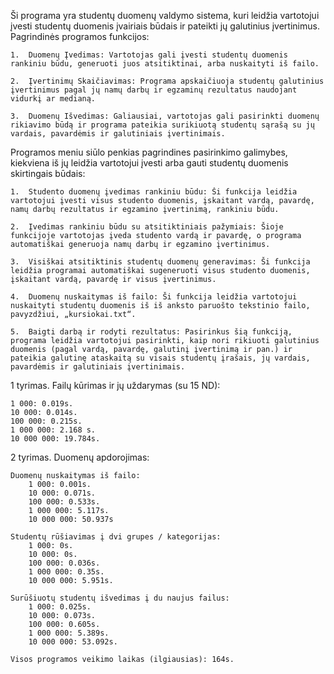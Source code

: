 Ši programa yra studentų duomenų valdymo sistema, kuri leidžia vartotojui įvesti studentų duomenis įvairiais būdais ir pateikti jų galutinius įvertinimus. Pagrindinės programos funkcijos:

    1.  Duomenų Įvedimas: Vartotojas gali įvesti studentų duomenis rankiniu būdu, generuoti juos atsitiktinai, arba nuskaityti iš failo.

    2.  Įvertinimų Skaičiavimas: Programa apskaičiuoja studentų galutinius įvertinimus pagal jų namų darbų ir egzaminų rezultatus naudojant vidurkį ar medianą.

    3.  Duomenų Išvedimas: Galiausiai, vartotojas gali pasirinkti duomenų rikiavimo būdą ir programa pateikia surikiuotą studentų sąrašą su jų vardais, pavardėmis ir galutiniais įvertinimais.

Programos meniu siūlo penkias pagrindines pasirinkimo galimybes, kiekviena iš jų leidžia vartotojui įvesti arba gauti studentų duomenis skirtingais būdais:

    1.  Studento duomenų įvedimas rankiniu būdu: Ši funkcija leidžia vartotojui įvesti visus studento duomenis, įskaitant vardą, pavardę, namų darbų rezultatus ir egzamino įvertinimą, rankiniu būdu.

    2.  Įvedimas rankiniu būdu su atsitiktiniais pažymiais: Šioje funkcijoje vartotojas įveda studento vardą ir pavardę, o programa automatiškai generuoja namų darbų ir egzamino įvertinimus.

    3.  Visiškai atsitiktinis studentų duomenų generavimas: Ši funkcija leidžia programai automatiškai sugeneruoti visus studento duomenis, įskaitant vardą, pavardę ir visus įvertinimus.

    4.  Duomenų nuskaitymas iš failo: Ši funkcija leidžia vartotojui nuskaityti studentų duomenis iš iš anksto paruošto tekstinio failo, pavyzdžiui, „kursiokai.txt“.

    5.  Baigti darbą ir rodyti rezultatus: Pasirinkus šią funkciją, programa leidžia vartotojui pasirinkti, kaip nori rikiuoti galutinius duomenis (pagal vardą, pavardę, galutinį įvertinimą ir pan.) ir pateikia galutinę ataskaitą su visais studentų įrašais, jų vardais, pavardėmis ir galutiniais įvertinimais.

1 tyrimas. Failų kūrimas ir jų uždarymas (su 15 ND):

    1 000: 0.019s.
    10 000: 0.014s.
    100 000: 0.215s.
    1 000 000: 2.168 s.
    10 000 000: 19.784s.

2 tyrimas. Duomenų apdorojimas: 

    Duomenų nuskaitymas iš failo:
        1 000: 0.001s.
        10 000: 0.071s.
        100 000: 0.533s.
        1 000 000: 5.117s.
        10 000 000: 50.937s

    Studentų rūšiavimas į dvi grupes / kategorijas:
        1 000: 0s.
        10 000: 0s. 
        100 000: 0.036s.
        1 000 000: 0.35s.
        10 000 000: 5.951s.

    Surūšiuotų studentų išvedimas į du naujus failus:
        1 000: 0.025s.
        10 000: 0.073s.
        100 000: 0.605s. 
        1 000 000: 5.389s.
        10 000 000: 53.092s.

    Visos programos veikimo laikas (ilgiausias): 164s.
